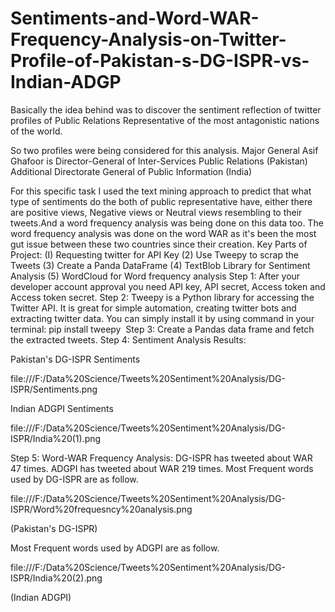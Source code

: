 # Sentiments-and-Word-WAR-Frequency-Analysis-on-Twitter-Profile-of-Pakistan-s-DG-ISPR-vs-Indian-ADGP
Basically the idea behind was to discover the sentiment reflection of twitter profiles of Public Relations Representative of the most antagonistic nations of the world.

So two profiles were being considered for this analysis.
Major General Asif Ghafoor is Director-General of Inter-Services Public Relations (Pakistan)
Additional Directorate General of Public Information (India)

For this specific task I used the text mining approach to predict that what type of sentiments do the both of public representative have, either there are positive views, Negative views or Neutral views resembling to their tweets.And a word frequency analysis was being done on this data too. The word frequency analysis was done on the word WAR as it's been the most gut issue between these two countries since their creation.
Key Parts of Project:
(I) Requesting twitter for API Key
(2) Use Tweepy to scrap the Tweets
(3) Create a Panda DataFrame
(4) TextBlob Library for Sentiment Analysis
(5) WordCloud for Word frequency analysis
Step 1:
After your developer account approval you need API key, API secret, Access token and Access token secret.
Step 2:
Tweepy is a Python library for accessing the Twitter API. It is great for simple automation, creating twitter bots and extracting twitter data. You can simply install it by using command in your terminal: pip install tweepy
 Step 3:
Create a Pandas data frame and fetch the extracted tweets.
Step 4:
Sentiment Analysis Results:

Pakistan's DG-ISPR Sentiments

file:///F:/Data%20Science/Tweets%20Sentiment%20Analysis/DG-ISPR/Sentiments.png


Indian ADGPI Sentiments

file:///F:/Data%20Science/Tweets%20Sentiment%20Analysis/DG-ISPR/India%20(1).png


Step 5:
Word-WAR Frequency Analysis:
DG-ISPR has tweeted about WAR 47 times.
ADGPI has tweeted about WAR 219 times.
Most Frequent words used by DG-ISPR are as follow.

file:///F:/Data%20Science/Tweets%20Sentiment%20Analysis/DG-ISPR/Word%20frequesncy%20analysis.png
 
 (Pakistan's DG-ISPR)

Most Frequent words used by ADGPI are as follow.

file:///F:/Data%20Science/Tweets%20Sentiment%20Analysis/DG-ISPR/India%20(2).png

(Indian ADGPI)
